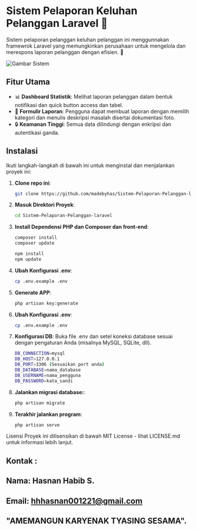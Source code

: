 # Sistem Pelaporan Keluhan Pelanggan Laravel 🚀

Sistem pelaporan pelanggan keluhan pelanggan ini menggunnakan framewrok Laravel yang memungkinkan perusahaan untuk mengelola dan merespons laporan pelanggan dengan efisien. 🎯

![Gambar Sistem](https://path-to-image/screenshot.png)

## Fitur Utama

- 📊 **Dashboard Statistik**: Melihat laporan pelanggan dalam bentuk notifikasi dan quick button access dan tabel.
- 📝 **Formulir Laporan**: Pengguna dapat membuat laporan dengan memilih kategori dan menulis deskripsi masalah disertai dokumentasi foto.
- 🔒 **Keamanan Tinggi**: Semua data dilindungi dengan enkripsi dan autentikasi ganda.

## Instalasi

Ikuti langkah-langkah di bawah ini untuk menginstal dan menjalankan proyek ini:

1. **Clone repo ini**:
   ```bash
   git clone https://github.com/madebyhas/Sistem-Pelaporan-Pelanggan-laravel.git

2. **Masuk Direktori Proyek**:
   ```bash
   cd Sistem-Pelaporan-Pelanggan-laravel

3. **Install Dependensi PHP dan Composer dan front-end**:
   ```bash
   composer install
   composer update
   
   npm install
   npm update

4. **Ubah Konfigurasi .env**:
   ```bash
   cp .env.example .env

5. **Generate APP**:
   ```bash
   php artisan key:generate
   
6. **Ubah Konfigurasi .env**:
   ```bash
   cp .env.example .env

7. **Konfigurasi DB**: Buka file .env dan setel koneksi database sesuai dengan pengaturan Anda (misalnya MySQL, SQLite, dll).
   ```bash
   DB_CONNECTION=mysql
   DB_HOST=127.0.0.1
   DB_PORT=3306 (Sesuaikan port anda)
   DB_DATABASE=nama_database
   DB_USERNAME=nama_pengguna
   DB_PASSWORD=kata_sandi

   
8. **Jalankan migrasi database:**:
   ```bash
   php artisan migrate

9. **Terakhir jalankan program**:
   ```bash
   php artisan serve

Lisensi
Proyek ini dilisensikan di bawah MIT License - lihat LICENSE.md untuk informasi lebih lanjut.

Kontak :
--
Nama: Hasnan Habib S.
--
Email: hhhasnan001221@gmail.com
--
**"AMEMANGUN KARYENAK TYASING SESAMA"**.
--
